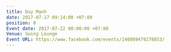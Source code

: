 ```yaml
---
title: Duy Mạnh
date: 2017-07-17 09:14:00 +07:00
position: 8
Event date: 2017-07-22 00:00:00 +07:00
Venue: Swing Lounge
Event URL: https://www.facebook.com/events/146089479278853/
---
```


